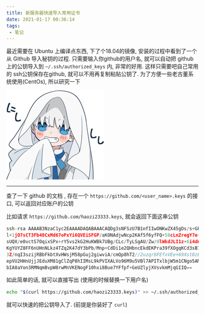 ```yaml
---
title: 新服务器快速导入常用证书
date: 2021-01-17 00:36:14
tags:
 - 笔记
---
```




最近需要在 Ubuntu 上编译点东西, 下了个18.04的镜像, 安装的过程中看到了一个从 Github 导入秘钥的过程. 只需要输入你github的用户名, 就可以自动把 github 上的公钥导入到 `~/.ssh/authorized_keys` 内, 非常的好用. 这样只需要吧自己常用的 ssh公钥保存在github, 就可以不用再复制粘贴公钥了. 为了方便一些老古董系统使用(CentOs), 所以研究一下

<img src="./新服务器快速导入常用证书/file_6705410-min.png" alt="file_6705410-min" style="zoom:50%;" />

<!--more-->



___



查了一下 github 的文档 , 存在一个 `https://github.com/<user_name>.keys` 的接口, 可以返回对应账户的公钥

比如请求 `https://github.com/haozi23333.keys`, 就会返回下面这串公钥

```typescript
ssh-rsa AAAAB3NzaC1yc2EAAAADAQABAAACAQDg3sNFSzU7B1nfIIwONKwZX45gDs/s+GPsQ79lzaZk/X3dnvwD10fk6PAYn36EsbScpraRFo/zIjd1
l+1jO7sCT3Fb48CxMd67oPxYi6QVEiSFGP/aKONAdjwNcp2KAf5f6yfFQ+58cLnZregY7e+LImvEVxrRo8LotOJWuMoWqk/mVfAukFbhiwx0
sUQX/e0vctS7OqixSPx+rY5vs2kG2HuKWBk7UBg/CLc/TyLSgAU/Zw/8lWkdJLI1z+6i4du7Ygw1TEkggVIZgc3O3YXa8+oaX7ftDJlcGaLO
KgYUYZ8FF6nUHnNLkz4TZq2K47dY3bPb/Mnp+CdDi1e2QHbncEkdEKPra39fXOgqKCd3sB7bNMCYq7APv6ICPlA4fr1NN3EsdHPq6eQ/Uv2B
3Z/nqI3szijRBbFkbtXvHWsjM58pGuj2giwviA/cmQp8hT2//2uzqrbFEfxVEe+69Xst8zE1cE+cgg3acL0aNp1IcyOSmkzfLNkNtnR8CnFk
epVU2HHnUjjJEduXM81gClZqP8hIIMsL9kPVIXALVo96M9u5VBl7APITxlbjW5m1CNgo5AMIVdkt337AQQC5xtgZubmKOAhSkkIxTCzpZ+Xh
bIA8aYon3RMNqmBvpW8rwMnVKENogF10hxi8Bue7YFfpf+GeUZlyjXVsvkmMjqGIIQ==
```

如此简单的话, 就可以直接写出 (使用的时候替换一下用户名)

```sh
echo "$(curl https://github.com/haozi23333.keys)" >> ~/.ssh/authorized_keys
```

就可以快速的把公钥导入了. (前提是你装好了 `curl`)



